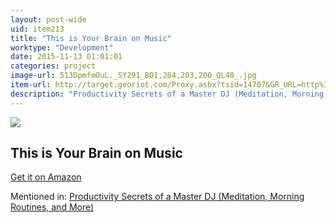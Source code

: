 ```yaml
---
layout: post-wide
uid: item213
title: "This is Your Brain on Music"
worktype: "Development"
date: 2015-11-13 01:01:01
categories: project
image-url: 513DpmfmOuL._SY291_BO1,204,203,200_QL40_.jpg
item-url: http://target.georiot.com/Proxy.ashx?tsid=14707&GR_URL=http%3A%2F%2Fwww.amazon.com%2FThis-Your-Brain-Music-Obsession%2Fdp%2F0452288525%2F
description: "Productivity Secrets of a Master DJ (Meditation, Morning Routines, and More)"
---
```

<a href="http://target.georiot.com/Proxy.ashx?tsid=14707&GR_URL=http%3A%2F%2Fwww.amazon.com%2FThis-Your-Brain-Music-Obsession%2Fdp%2F0452288525%2F" target="blank"><img src="../../../../img/thumbs/513DpmfmOuL._SY291_BO1,204,203,200_QL40_.jpg" class="prod-img"></a>
<h2>This is Your Brain on Music</h2>
<p><a href="http://target.georiot.com/Proxy.ashx?tsid=14707&GR_URL=http%3A%2F%2Fwww.amazon.com%2FThis-Your-Brain-Music-Obsession%2Fdp%2F0452288525%2F" target="blank">Get it on Amazon</a><p>
<p>Mentioned in: <a href="http://fourhourworkweek.com/2015/02/23/glitch-mob/" target="blank">Productivity Secrets of a Master DJ (Meditation, Morning Routines, and More)</a></p>
